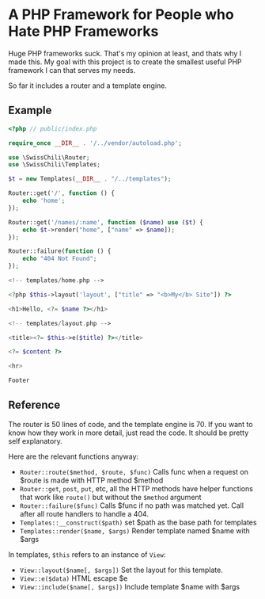 # A PHP Framework for People who Hate PHP Frameworks

Huge PHP frameworks suck. That's my opinion at least, and thats
why I made this. My goal with this project is to create the smallest
useful PHP framework I can that serves my needs.

So far it includes a router and a template engine.

## Example

```php
<?php // public/index.php

require_once __DIR__ . '/../vendor/autoload.php';

use \SwissChili\Router;
use \SwissChili\Templates;

$t = new Templates(__DIR__ . "/../templates");

Router::get('/', function () {
	echo 'home';
});

Router::get('/names/:name', function ($name) use ($t) {
	echo $t->render("home", ["name" => $name]);
});

Router::failure(function () {
	echo "404 Not Found";
});
```

```php
<!-- templates/home.php -->

<?php $this->layout('layout', ["title" => "<b>My</b> Site"]) ?>

<h1>Hello, <?= $name ?></h1>
```

```php
<!-- templates/layout.php -->

<title><?= $this->e($title) ?></title>

<?= $content ?>

<hr>

Footer
```

## Reference

The router is 50 lines of code, and the template engine is 70.
If you want to know how they work in more detail, just read the
code. It should be pretty self explanatory.

Here are the relevant functions anyway:

- `Router::route($method, $route, $func)` Calls func when a request
  on $route is made with HTTP method $method
- `Router::get`, `post`, `put`, etc, all the HTTP methods have helper
  functions that work like `route()` but without the `$method` argument
- `Router::failure($func)` Calls $func if no path was matched yet.
  Call after all route handlers to handle a 404.
- `Templates::__construct($path)` set $path as the base path for templates
- `Templates::render($name, $args)` Render template named $name with $args

In templates, `$this` refers to an instance of `View`:

- `View::layout($name[, $args])` Set the layout for this template.
- `View::e($data)` HTML escape $e
- `View::include($name[, $args])` Include template $name with $args
